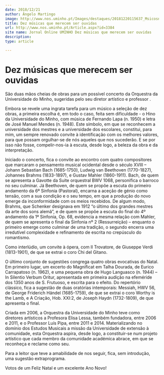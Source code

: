 ```yaml
---
date: 2018/12/21
author: Ângelo Martingo
image: http://www.nos.uminho.pt/Images/destaques/20181220115637_MsicosnoLgPao.jpg
title: Dez músicas que merecem ser ouvidas
url: http://www.nos.uminho.pt/Article.aspx?id=3384
site name: Jornal Online UMINHO Dez músicas que merecem ser ouvidas
description: 
type: article

---
```

# Dez músicas que merecem ser ouvidas




São duas mãos cheias de obras para um possível concerto da Orquestra da Universidade do Minho, sugeridas pelo seu diretor artístico e professor .

Embora se revele uma ingrata tarefa para um músico a seleção de dez obras, a primeira escolha é, em todo o caso, feita sem dificuldade - o Hino da Universidade do Minho, com música de Fernando Lapa (n. 1950) e letra de José Manuel Mendes (n. 1948). Este símbolo, em que se reconhecem a universidade dos mestres e a universidade dos escolares, constitui, para mim, um sempre renovado convite à identificação com os melhores valores, para que possam orgulhar-se de nós aqueles que nos sucederão. E se por isso não fosse, compelir-nos-ia à escuta, desde logo, a beleza da obra e da interpretação.

Iniciado o concerto, fica o convite ao encontro com quatro compositores que marcaram o pensamento musical ocidental desde o século XVIII – Johann Sebastian Bach (1685-1750), Ludwig van Beethoven (1770-1827), Johannes Brahms (1833-1897), e Gustav Mahler (1860-1911). Bach, de quem se apresenta a Gavotte da Suite orquestral BWV 1068, personifica o barroco no seu culminar. Já Beethoven, de quem se propõe a escuta do primeiro andamento da 6ª Sinfonia (Pastoral), encarna a aceção de génio como tensão, com a sua condição e o seu tempo, em que a produção do novo emerge da inconformidade com os meios recebidos. De algum modo, Brahms, que Schenker designava em 1912 “o último dos grandes mestres da arte dos sons alemã”, e de quem se propõe a escuta do final do 4º andamento da 1ª Sinfonia, Op. 68, evidencia a mesma relação com Mahler, de quem se apresenta o final da Sinfonia nº 2 (Ressurreição) – enquanto o primeiro emerge como culminar de uma tradição, o segundo encerra uma irredutível complexidade e refinamento de escrita no crepúsculo do romantismo.

Como interlúdio, um convite à ópera, com  Il Trovatore, de Giuseppe Verdi (1813-1901), de que se extrai o coro Chi del Gitano.

O último conjunto de sugestões congrega quatro obras evocativas do Natal. Em primeiro lugar, um excerto do Magnificat em Talha Dourada, de Eurico Carrapatoso (n. 1962), e uma pequena obra de Hugo Languasco (n. 1944) – In Silentio Verbum Oritur, apresentada em primeira audição na efeméride dos 1350 anos de S. Frutuoso, e escrita para o efeito. Do repertório clássico, fica a sugestão de duas oratórias intemporais: Messiah, HWV 56, de George Friderich Händel (1685-1759), de que se extrai o coro Worthy is the Lamb, e A Criação, Hob. XXI:2, de Joseph Haydn (1732-1809), de que apresenta o final.

Criada em 2006, a Orquestra da Universidade do Minho teve como diretores artísticos a Profesora Elisa Lessa, também fundadora, entre 2006 e 2011, e o Professor Luís Pipa, entre 2011 e 2014. Materializando no domínio dos Estudos Musicais a missão da Universidade de extensão à comunidade, esta Orquestra aspira, desde logo, a constituir-se num projeto artístico que cada membro da comunidade académica abrace, em que se reconheça e reclame como seu.

Para a leitor que teve a amabilidade de nos seguir, fica, sem introdução, uma sugestão extraprograma.

Votos de um Feliz Natal e um excelente Ano Novo!
